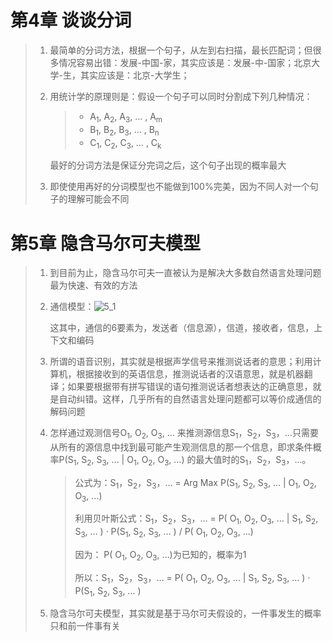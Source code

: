 # 第4章 谈谈分词

> 1. 最简单的分词方法，根据一个句子，从左到右扫描，最长匹配词；但很多情况容易出错：发展-中国-家，其实应该是：发展-中-国家；北京大学-生，其实应该是：北京-大学生；
>
> 2. 用统计学的原理则是：假设一个句子可以同时分割成下列几种情况：
>
>    > * A<sub>1</sub>, A<sub>2</sub>, A<sub>3</sub>, … , A<sub>m</sub>
>    > * B<sub>1</sub>, B<sub>2</sub>, B<sub>3</sub>, … , B<sub>n</sub>
>    > * C<sub>1</sub>, C<sub>2</sub>, C<sub>3</sub>, … , C<sub>k</sub>
>
>    最好的分词方法是保证分完词之后，这个句子出现的概率最大
>
> 3. 即使使用再好的分词模型也不能做到100%完美，因为不同人对一个句子的理解可能会不同

# 第5章 隐含马尔可夫模型

> 1. 到目前为止，隐含马尔可夫一直被认为是解决大多数自然语言处理问题最为快速、有效的方法
>
> 2. 通信模型：![5_1](/Users/lichengpeng/Documents/learn/2329408386.github.io/static/the_beauty_of_math/5_1.png)
>
>    这其中，通信的6要素为，发送者（信息源），信道，接收者，信息，上下文和编码
>
> 3. 所谓的语音识别，其实就是根据声学信号来推测说话者的意思；利用计算机，根据接收到的英语信息，推测说话者的汉语意思，就是机器翻译；如果要根据带有拼写错误的语句推测说话者想表达的正确意思，就是自动纠错。这样，几乎所有的自然语言处理问题都可以等价成通信的解码问题
>
> 4. 怎样通过观测信号O<sub>1</sub>, O<sub>2</sub>, O<sub>3</sub>, … 来推测源信息S<sub>1</sub>，S<sub>2</sub>，S<sub>3</sub>，...只需要从所有的源信息中找到最可能产生观测信息的那一个信息，即求条件概率P(S<sub>1</sub>, S<sub>2</sub>, S<sub>3</sub>, … | O<sub>1</sub>, O<sub>2</sub>, O<sub>3</sub>, …) 的最大值时的S<sub>1</sub>，S<sub>2</sub>，S<sub>3</sub>，…。
>
>    > 公式为：S<sub>1</sub>，S<sub>2</sub>，S<sub>3</sub>，… = Arg Max P(S<sub>1</sub>, S<sub>2</sub>, S<sub>3</sub>, … | O<sub>1</sub>, O<sub>2</sub>, O<sub>3</sub>, …) 
>    >
>    > 利用贝叶斯公式：S<sub>1</sub>，S<sub>2</sub>，S<sub>3</sub>，… = P( O<sub>1</sub>, O<sub>2</sub>, O<sub>3</sub>, … | S<sub>1</sub>, S<sub>2</sub>, S<sub>3</sub>, … ) · P(S<sub>1</sub>, S<sub>2</sub>, S<sub>3</sub>, … ) / P( O<sub>1</sub>, O<sub>2</sub>, O<sub>3</sub>, …)
>    >
>    > 因为： P( O<sub>1</sub>, O<sub>2</sub>, O<sub>3</sub>, …)为已知的，概率为1
>    >
>    > 所以：S<sub>1</sub>，S<sub>2</sub>，S<sub>3</sub>，… = P( O<sub>1</sub>, O<sub>2</sub>, O<sub>3</sub>, … | S<sub>1</sub>, S<sub>2</sub>, S<sub>3</sub>, … ) · P(S<sub>1</sub>, S<sub>2</sub>, S<sub>3</sub>, … )
>
> 5. 隐含马尔可夫模型，其实就是基于马尔可夫假设的，一件事发生的概率只和前一件事有关
